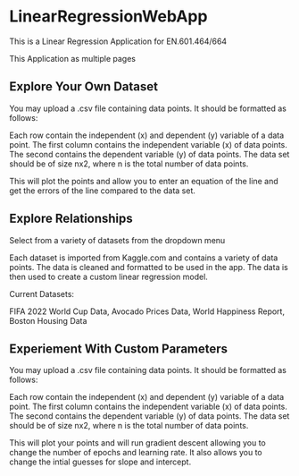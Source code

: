 # LinearRegressionWebApp

This is a Linear Regression Application for EN.601.464/664

This Application as multiple pages

## Explore Your Own Dataset
You may upload a .csv file containing data points. It should be formatted as follows:
    
Each row contain the independent (x) and dependent (y) variable of a data point.
The first column contains the independent variable (x) of data points.
The second contains the dependent variable (y) of data points.
The data set should be of size nx2, where n is the total number of data points.
    
This will plot the points and allow you to enter an equation of the line and get the errors of the line compared to the data set.

## Explore Relationships
  Select from a variety of datasets from the dropdown menu

Each dataset is imported from Kaggle.com and contains a variety of data points.
The data is cleaned and formatted to be used in the app.
The data is then used to create a custom linear regression model.
    
Current Datasets:
    
FIFA 2022 World Cup Data, Avocado Prices Data, World Happiness Report, Boston Housing Data
      
## Experiement With Custom Parameters

You may upload a .csv file containing data points. It should be formatted as follows:
    
Each row contain the independent (x) and dependent (y) variable of a data point.
The first column contains the independent variable (x) of data points.
The second contains the dependent variable (y) of data points.
The data set should be of size nx2, where n is the total number of data points.

This will plot your points and will run gradient descent allowing you to change the number of epochs and learning rate.
It also allows you to change the intial guesses for slope and intercept.

